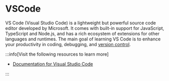 # VSCode

VS Code (Visual Studio Code) is a lightweight but powerful source code editor developed by Microsoft. It comes with built-in support for JavaScript, TypeScript and Node.js, and has a rich ecosystem of extensions for other languages and runtimes. The main goal of learning VS Code is to enhance your productivity in coding, debugging, and [version control](vcs/index.md).

:::info[Visit the following resources to learn more]

- [Documentation for Visual Studio Code](https://code.visualstudio.com/docs)

:::
